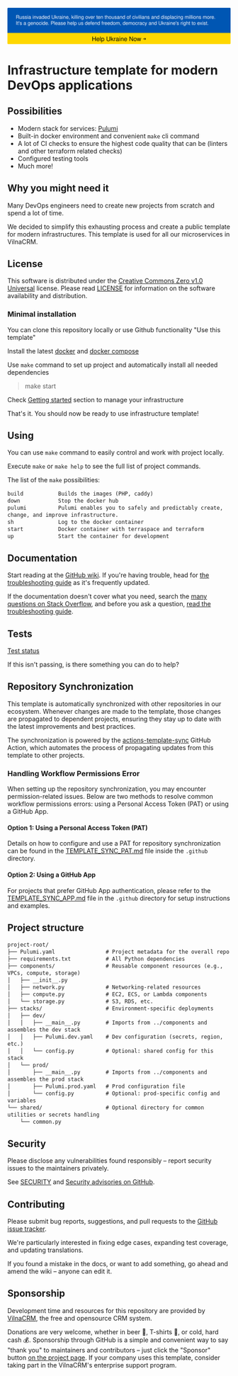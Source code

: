[![SWUbanner](https://raw.githubusercontent.com/vshymanskyy/StandWithUkraine/main/banner2-direct.svg)](https://supportukrainenow.org/)

# Infrastructure template for modern DevOps applications

## Possibilities
- Modern stack for services: [Pulumi](https://www.pulumi.com)
- Built-in docker environment and convenient `make` cli command
- A lot of CI checks to ensure the highest code quality that can be (linters and other terraform related checks)
- Configured testing tools
- Much more!

## Why you might need it
Many DevOps engineers need to create new projects from scratch and spend a lot of time.

We decided to simplify this exhausting process and create a public template for modern infrastructures. This template is used for all our microservices in VilnaCRM.

## License
This software is distributed under the [Creative Commons Zero v1.0 Universal](https://creativecommons.org/publicdomain/zero/1.0/deed) license. Please read [LICENSE](https://github.com/VilnaCRM-Org/infrastructure-template/blob/main/LICENSE) for information on the software availability and distribution.

### Minimal installation
You can clone this repository locally or use Github functionality "Use this template"

Install the latest [docker](https://docs.docker.com/engine/install/) and [docker compose](https://docs.docker.com/compose/install/)

Use `make` command to set up project and automatically install all needed dependencies
> make start

Check [Getting started](https://www.pulumi.com/docs/iac/get-started/aws/review-project/) section to manage your infrastructure

That's it. You should now be ready to use infrastructure template!

## Using
You can use `make` command to easily control and work with project locally.

Execute `make` or `make help` to see the full list of project commands.

The list of the `make` possibilities:

```
build           Builds the images (PHP, caddy)
down            Stop the docker hub
pulumi          Pulumi enables you to safely and predictably create, change, and improve infrastructure.
sh              Log to the docker container
start           Docker container with terraspace and terraform
up              Start the container for development
```

## Documentation
Start reading at the [GitHub wiki](https://github.com/VilnaCRM-Org/infrastructure-template/wiki). If you're having trouble, head for [the troubleshooting guide](https://github.com/VilnaCRM-Org/infrastructure-template/wiki/Troubleshooting) as it's frequently updated.

If the documentation doesn't cover what you need, search the [many questions on Stack Overflow](http://stackoverflow.com/questions/tagged/vilnacrm), and before you ask a question, [read the troubleshooting guide](https://github.com/VilnaCRM-Org/infrastructure-template/wiki/Troubleshooting).

## Tests
[Test status](https://github.com/VilnaCRM-Org/infrastructure-template/actions)

If this isn't passing, is there something you can do to help?

## Repository Synchronization

This template is automatically synchronized with other repositories in our ecosystem. Whenever changes are made to the template, those changes are propagated to dependent projects, ensuring they stay up to date with the latest improvements and best practices.

The synchronization is powered by the [actions-template-sync](https://github.com/AndreasAugustin/actions-template-sync) GitHub Action, which automates the process of propagating updates from this template to other projects.

### Handling Workflow Permissions Error

When setting up the repository synchronization, you may encounter permission-related issues. Below are two methods to resolve common workflow permissions errors: using a Personal Access Token (PAT) or using a GitHub App.

#### Option 1: Using a Personal Access Token (PAT)

Details on how to configure and use a PAT for repository synchronization can be found in the [TEMPLATE_SYNC_PAT.md](.github/TEMPLATE_SYNC_PAT.md) file inside the `.github` directory.

#### Option 2: Using a GitHub App

For projects that prefer GitHub App authentication, please refer to the [TEMPLATE_SYNC_APP.md](.github/TEMPLATE_SYNC_APP.md) file in the `.github` directory for setup instructions and examples.

## Project structure

```
project-root/
├── Pulumi.yaml                # Project metadata for the overall repo
├── requirements.txt           # All Python dependencies
├── components/                # Reusable component resources (e.g., VPCs, compute, storage)
│   ├── __init__.py
│   ├── network.py             # Networking-related resources
│   ├── compute.py             # EC2, ECS, or Lambda components
│   └── storage.py             # S3, RDS, etc.
├── stacks/                    # Environment-specific deployments
│   ├── dev/
│   │   ├── __main__.py        # Imports from ../components and assembles the dev stack
│   │   ├── Pulumi.dev.yaml    # Dev configuration (secrets, region, etc.)
│   │   └── config.py          # Optional: shared config for this stack
│   └── prod/
│       ├── __main__.py        # Imports from ../components and assembles the prod stack
│       ├── Pulumi.prod.yaml   # Prod configuration file
│       └── config.py          # Optional: prod-specific config and variables
└── shared/                    # Optional directory for common utilities or secrets handling
    └── common.py

```

## Security
Please disclose any vulnerabilities found responsibly – report security issues to the maintainers privately.

See [SECURITY](https://github.com/VilnaCRM-Org/infrastructure-template/tree/main/SECURITY.md) and [Security advisories on GitHub](https://github.com/VilnaCRM-Org/infrastructure-template/security).

## Contributing
Please submit bug reports, suggestions, and pull requests to the [GitHub issue tracker](https://github.com/VilnaCRM-Org/infrastructure-template/issues).

We're particularly interested in fixing edge cases, expanding test coverage, and updating translations.

If you found a mistake in the docs, or want to add something, go ahead and amend the wiki – anyone can edit it.

## Sponsorship
Development time and resources for this repository are provided by [VilnaCRM](https://vilnacrm.com/), the free and opensource CRM system.

Donations are very welcome, whether in beer 🍺, T-shirts 👕, or cold, hard cash 💰. Sponsorship through GitHub is a simple and convenient way to say "thank you" to maintainers and contributors – just click the "Sponsor" button [on the project page](https://github.com/VilnaCRM-Org/infrastructure-template). If your company uses this template, consider taking part in the VilnaCRM's enterprise support program.

